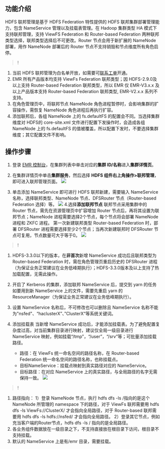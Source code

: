 ## 功能介绍
HDFS 联邦管理是基于 HDFS  Federation 特性提供的 HDFS 联邦集群部署管理能力，包含 NameService 管理以及挂载表管理。在 Hadoop 集群类型 HA 模式下支持联邦管理，支持 ViewFS Federation 和 Router-based Federation 两种联邦类型选择，联邦类型选择后不可更改。Router 节点会用于新扩展的 NameNode 部署，用作 NameNode 部署后的 Router 节点不支持销毁和节点维度所有角色启停。

>!
1. 当前 HDFS 联邦管理为白名单开放，如需要可[联系工单](https://console.cloud.tencent.com/workorder/category)开通。
2. EMR 所有产品版本均支持 ViewFs Federation 联邦类型；因 HDFS-2.9.0及以上支持 Router-based Federation 联邦类型，所以 EMR 仅 EMR-V3.x.x 及以上产品版本支持 Router-based Federation 联邦类型, EMR-V2.x.x 系列不支持。
3. 在角色管理页中，将联邦节点 NameNode 角色进程暂停时，会影响集群的扩容操作，需恢复 NameNode 角色进程后再执行扩容。
4. 添加联邦后，各组 NameNode 上的 fs.defaultFS 的配置会不同。当选择集群维度对 HDFS的 core-site.xml 文件进行配置下发操作时，会造成各组 NameNode 上的 fs.defaultFS 的值被覆盖，所以配置下发时，不要选择集群维度；其它配置文件不影响。

## 操作步骤

1.  登录 [EMR 控制台](https://console.cloud.tencent.com/emr)，在集群列表中单击对应的**集群 ID/名称**进入**集群详情页**。
2. 在集群详情页中单击**集群服务**，然后选择 **HDFS 组件右上角操作>联邦管理**，即可进入联邦管理页面。
![](https://qcloudimg.tencent-cloud.cn/raw/ef49976e0481e8adfd0627fb9fc3c21d.png)

3. 单击添加 NameService 即可进行 HDFS 联邦新建，需要输入 NameService 名称，选择联邦类型、NameNode 节点、DFSRouter 节点（Router-based Federation 选择）等。
![](https://qcloudimg.tencent-cloud.cn/raw/fcd0556538b8a2a7b261934d43da93ba.png)
4.选择**添加联邦节点**
联邦节点采用集群中的 Router 节点，需先在资源管理页中扩容增加 Router 节点后，再将其设置为联邦节点；NameNode 进程需要选择2个节点，每个节点将会部署 NameNode 进程和 ZKFC 进程。
第一次新建联邦类型 Router-based Federation 时，部署 DFSRouter 进程需要选择至少2个节点；当再次新建联邦时 DFSRouter 节点可复用，节点数量可大于等于0。
![](https://qcloudimg.tencent-cloud.cn/raw/9eb8f157f648ceb82f7a0c9ec7cdee94.png)

>!
1. HDFS-3.3.0以下的版本，在**非首次**新增 NameService 成功后且联邦类型为 Router-based Federation 时，需在角色管理页重启历史的 DFSRouter 进程（为保证业务正常建议在业务低峰期执行）；HDFS-3.3.0版本及以上支持了热加载配置，无需此操作。
2. 开启了 Kerberos 的集群，添加联邦 NameService 后，提交到 yarn 的任务如要用到新 NameService 上的文件，需要先重启 yarn 的 ResourceManager（为保证业务正常建议在业务低峰期执行）。
3. 设置 NameService 名称后，不可修改也可以删除且 NameService 名称不能为"nsfed"、“haclusterX”、”ClusterX“等系统关键词。

5. 添加挂载表
当新增 NameService 成功后，才能添加挂载表。为了避免配置复杂度过高，对当前集群目录进行映射，建议仅全局一级目录进行NameService 映射，例如挂载“/tmp”，“/user”，“/srv”等；可批量添加挂载路径。
	- 路径：在 ViewFs 统一命名空间的路径名称，在 Router-based Federation 统一命名空间的路径名称，也称挂载点。
	- 目标NameService：挂载点映射到真实路径对应的 NameService。
	- 目标路径：在对应 NameService 上的真实路径，与全局路径的名字无需保持一致。
![](https://qcloudimg.tencent-cloud.cn/raw/9b0643a9432c73a9cf3d577bc78437e5.png)

>!
1. 路径指向：
1）登录 NameNode 节点，执行 hdfs dfs -ls /指向的是这个 NameNode 所管理的 namespace 下的路径，对于 ViewFs 联邦需要用 hdfs dfs -ls ViewFs://ClusterX/ 才会指向全局路径，对于 Router-based 联邦需要用 hdfs dfs -ls hdfs://nsfed/ 才会指向全局路径。
2）登录其它节点，例如充当客户端的Router节点，hdfs dfs -ls / 指向的是全局路径。
2.	各业务组件数据放在一级目录之下，不支持直接放在根目录下访问，根目录不支持挂载。
3.	默认的 NameService 上是有/emr 目录，需要挂载。


